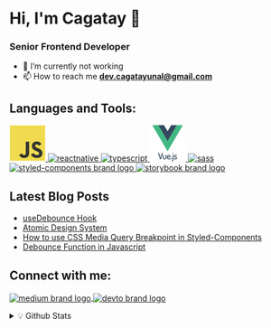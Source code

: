 <h1>Hi, I'm Cagatay 👋</h1>
<h3>Senior Frontend Developer</h3>


- 🚀 I’m currently not working
- 📫 How to reach me **dev.cagatayunal@gmail.com**

<h2 align="left">Languages and Tools:</h2>
<p align="left">
<a href="https://developer.mozilla.org/en-US/docs/Web/JavaScript" target="_blank"> 
<img src="https://raw.githubusercontent.com/devicons/devicon/master/icons/javascript/javascript-original.svg" alt="javascript" width="64" height="64"/> 
</a> 
<a href="https://reactnative.dev/" target="_blank"> 
<img src="https://reactnative.dev/img/header_logo.svg" alt="reactnative" width="64" height="64"/>
</a>     
<a href="https://www.typescriptlang.org/" target="_blank">
<img src="    https://www.typescriptlang.org/images/branding/logo-grouping.svg" alt="typescript" width="64" height="64"/>
</a>
<a href="https://vuejs.org/" target="_blank">
<img src="https://raw.githubusercontent.com/devicons/devicon/master/icons/vuejs/vuejs-original-wordmark.svg" alt="vuejs" width="64" height="64"/>
</a>
<a href="https://sass-lang.com" target="_blank">
<img src="https://sass-lang.com/assets/img/logos/logo-b6e1ef6e.svg" alt="sass" width="64" height="64"/>
</a> 
<a href="https://styled-components.com/" target="_blank">
<img src="https://styled-components.com/logo.png" alt="styled-components brand logo" width="64" height="64"/> </a> 
<a href="https://storybook.js.org" target="_blank">
<img src="https://avatars.githubusercontent.com/u/22632046?s=200&v=4" alt="storybook brand logo" width="64" height="64"/>
</a> 
</p>

<h2>Latest Blog Posts</h2>
<ul>
    <li><a href="https://medium.com/@CagatayUnal/usedebounce-hook-d89aef2db520">useDebounce Hook</a></li>
  <li><a href="https://medium.com/@CagatayUnal/atomic-design-system-d04672024447">Atomic Design System</a></li>
  <li><a href="https://dev.to/cagatayunal/how-to-use-css-media-query-breakpoint-in-styled-components-9of" target="_blank">How to use CSS Media Query Breakpoint in Styled-Components</a></li>
    <li><a href="https://dev.to/cagatayunal/debounce-function-in-javascript-47ha" target="_blank">Debounce Function in Javascript</a></li>
</ul>

<h2 align="left">Connect with me:</h2>
<p align="left">
<a href="https://medium.com/@CagatayUnal" target="blank">
<img align="center" src="https://upload.wikimedia.org/wikipedia/commons/thumb/e/ec/Medium_logo_Monogram.svg/1200px-Medium_logo_Monogram.svg.png" alt="medium brand logo" height="64" width="64" />
</a>
<a href="https://dev.to/cagatayunal" target="blank">
<img align="center" src="https://cdn.shopify.com/s/files/1/1626/8507/files/Dev_400x400_50x@2x.png?v=1541525157" alt="devto brand logo" height="64" width="64" />
</a>
</p>

<details>
<summary style="margin-bottom: 16px;">💡 Github Stats</summary>
<a href="https://github.com/cagatay-unal/github-readme-stats">
  <img align="left" src="https://github-readme-stats.vercel.app/api?username=cagatay-unal&theme=algolia&show_icons=true" width="50%" />
</a>
</details>
